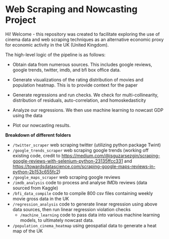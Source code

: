 # Web Scraping and Nowcasting Project 
Hi! Welcome - this repository was created to facilitate exploring the use of cinema data and web scraping techniques as an alternative economic proxy for economic activity in the UK (United Kingdom). 

The high-level logic of the pipeline is as follows:

- Obtain data from numerous sources. This includes google reviews, google trends, twitter, imdb, and bfi box office data.

- Generate visualizations of the rating distribution of movies and population heatmap. This is to provide context for the paper

- Generate regressions and run checks. We check for multi-collinearity, distribution of residuals, auto-correlation, and homoskedasticity 

- Analyze our regressions. We then use machine learning to nowcast GDP using the data 

- Plot our nowcasting results.

**Breakdown of different folders**

 - `/twitter_scraper` web scraping twitter (utilizing python package Twint)
 - `/google_trends_scraper` web scraping google trends (working off existing code, credit to https://medium.com/@isguzarsezgin/scraping-google-reviews-with-selenium-python-23135ffcc331 and https://towardsdatascience.com/scraping-google-maps-reviews-in-python-2b153c655fc2)
 - `/google_maps_scraper` web scraping google reviews 
 - `/imdb_analysis` code to process and analyse IMDb reviews (data sourced from Kaggle)
 - `/bfi_data_compile` code to compile 800 csv files containing weekly movie gross data in the UK
 - `/regression_analysis` code to generate linear regression using above data sources, then run linear regression violation checks
    - `/machine_learning` code to pass data into various machine learning models, to ultimately nowcast data.
- `/population_cinema_heatmap` using geospatial data to generate a heat map of the UK

